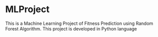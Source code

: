 # MLProject

This is a Machine Learning Project of Fitness Prediction using Random Forest Algorithm.
This project is developed in Python language

